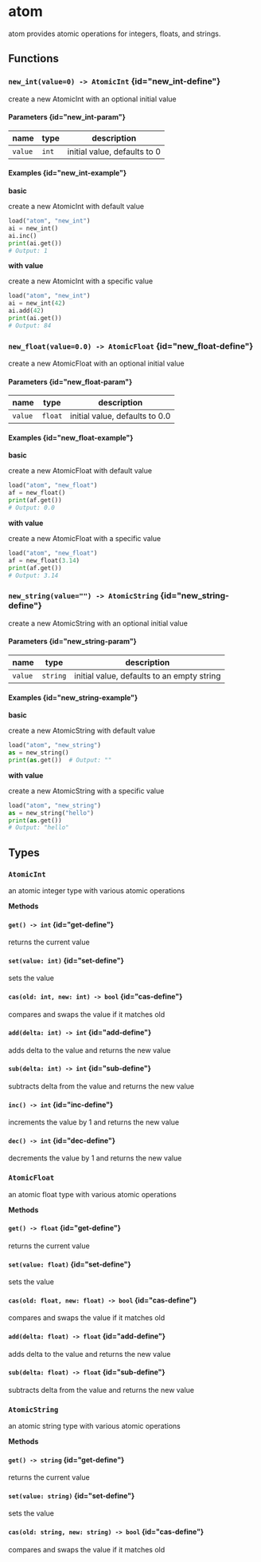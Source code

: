 # atom

atom provides atomic operations for integers, floats, and strings.

## Functions

### `new_int(value=0) -> AtomicInt` {id="new_int-define"}

create a new AtomicInt with an optional initial value

#### Parameters {id="new_int-param"}

| name    | type  | description                  |
|---------|-------|------------------------------|
| `value` | `int` | initial value, defaults to 0 |

#### Examples {id="new_int-example"}

**basic**

create a new AtomicInt with default value

```python
load("atom", "new_int")
ai = new_int()
ai.inc()
print(ai.get())
# Output: 1
```

**with value**

create a new AtomicInt with a specific value

```python
load("atom", "new_int")
ai = new_int(42)
ai.add(42)
print(ai.get())
# Output: 84
```

### `new_float(value=0.0) -> AtomicFloat` {id="new_float-define"}

create a new AtomicFloat with an optional initial value

#### Parameters {id="new_float-param"}

| name    | type    | description                    |
|---------|---------|--------------------------------|
| `value` | `float` | initial value, defaults to 0.0 |

#### Examples {id="new_float-example"}

**basic**

create a new AtomicFloat with default value

```python
load("atom", "new_float")
af = new_float()
print(af.get())
# Output: 0.0
```

**with value**

create a new AtomicFloat with a specific value

```python
load("atom", "new_float")
af = new_float(3.14)
print(af.get())
# Output: 3.14
```

### `new_string(value="") -> AtomicString` {id="new_string-define"}

create a new AtomicString with an optional initial value

#### Parameters {id="new_string-param"}

| name    | type     | description                                |
|---------|----------|--------------------------------------------|
| `value` | `string` | initial value, defaults to an empty string |

#### Examples {id="new_string-example"}

**basic**

create a new AtomicString with default value

```python
load("atom", "new_string")
as = new_string()
print(as.get())  # Output: ""
```

**with value**

create a new AtomicString with a specific value

```python
load("atom", "new_string")
as = new_string("hello")
print(as.get())
# Output: "hello"
```

## Types

### `AtomicInt`

an atomic integer type with various atomic operations

**Methods**

#### `get() -> int` {id="get-define"}

returns the current value

#### `set(value: int)` {id="set-define"}

sets the value

#### `cas(old: int, new: int) -> bool` {id="cas-define"}

compares and swaps the value if it matches old

#### `add(delta: int) -> int` {id="add-define"}

adds delta to the value and returns the new value

#### `sub(delta: int) -> int` {id="sub-define"}

subtracts delta from the value and returns the new value

#### `inc() -> int` {id="inc-define"}

increments the value by 1 and returns the new value

#### `dec() -> int` {id="dec-define"}

decrements the value by 1 and returns the new value

### `AtomicFloat`

an atomic float type with various atomic operations

**Methods**

#### `get() -> float` {id="get-define"}

returns the current value

#### `set(value: float)` {id="set-define"}

sets the value

#### `cas(old: float, new: float) -> bool` {id="cas-define"}

compares and swaps the value if it matches old

#### `add(delta: float) -> float` {id="add-define"}

adds delta to the value and returns the new value

#### `sub(delta: float) -> float` {id="sub-define"}

subtracts delta from the value and returns the new value

### `AtomicString`

an atomic string type with various atomic operations

**Methods**

#### `get() -> string` {id="get-define"}

returns the current value

#### `set(value: string)` {id="set-define"}

sets the value

#### `cas(old: string, new: string) -> bool` {id="cas-define"}

compares and swaps the value if it matches old
